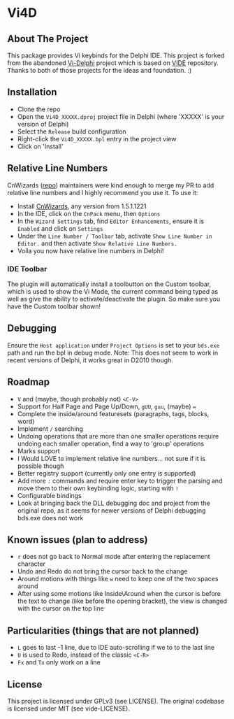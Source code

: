# Vi4D

## About The Project

This package provides Vi keybinds for the Delphi IDE. This project is forked from the abandoned [Vi-Delphi](https://github.com/Tanikai/vi-delphi) project which is based on [VIDE](https://github.com/petdr/vide) repository.
Thanks to both of those projects for the ideas and foundation. :)

## Installation

- Clone the repo
- Open the `Vi4D_XXXXX.dproj` project file in Delphi (where 'XXXXX' is your version of Delphi)
- Select the `Release` build configuration
- Right-click the `Vi4D_XXXXX.bpl` entry in the project view
- Click on 'Install'

## Relative Line Numbers

CnWizards ([repo](https://github.com/cnpack/cnwizards)) maintainers were kind enough to merge my PR to add relative line numbers and I highly recommend you use it. To use it:

- Install [CnWizards](https://www.cnpack.org/showlist.php?id=39&lang=en), any version from 1.5.1.1221
- In the IDE, click on the `CnPack` menu, then `Options`
- In the `Wizard Settings` tab, find `Editor Enhancements`, ensure it is `Enabled` and click on `Settings`
- Under the `Line Number / Toolbar` tab, activate `Show Line Number in Editor.` and then activate `Show Relative Line Numbers.`
- Voila you now have relative line numbers in Delphi!

### IDE Toolbar

The plugin will automatically install a toolbutton on the Custom toolbar, which is used to show the Vi Mode, the current command being typed as well as give the ability to activate/deactivate the plugin. So make sure you have the Custom toolbar shown!

## Debugging

Ensure the `Host application` under `Project Options` is set to your `bds.exe` path and run the bpl in debug mode.
Note: This does not seem to work in recent versions of Delphi, it works great in D2010 though.

## Roadmap

- `V` and (maybe, though probably not) `<C-V>`
- Support for Half Page and Page Up/Down, `gUU`, `guu`, (maybe) `=`
- Complete the inside/around featuresets (paragraphs, tags, blocks, word)
- Implement `/` searching
- Undoing operations that are more than one smaller operations require undoing each smaller operation, find a way to 'group' operations
- Marks support
- I Would LOVE to implement relative line numbers... not sure if it is possible though
- Better registry support (currently only one entry is supported)
- Add more `:` commands and require enter key to trigger the parsing and move them to their own keybinding logic, starting with `!`
- Configurable bindings
- Look at bringing back the DLL debugging doc and project from the original repo, as it seems for newer versions of Delphi debugging bds.exe does not work

## Known issues (plan to address)

- `r` does not go back to Normal mode after entering the replacement character
- Undo and Redo do not bring the cursor back to the change
- Around motions with things like `w` need to keep one of the two spaces around
- After using some motions like Inside\Around when the cursor is before the text to change (like before the opening bracket), the view is changed with the cursor on the top line

## Particularities (things that are not planned)

- `L` goes to last -1 line, due to IDE auto-scrolling if we to to the last line
- `U` is used to Redo, instead of the classic `<C-R>`
- `Fx` and `Tx` only work on a line

## License

This project is licensed under GPLv3 (see LICENSE).
The original codebase is licensed under MIT (see vide-LICENSE).
